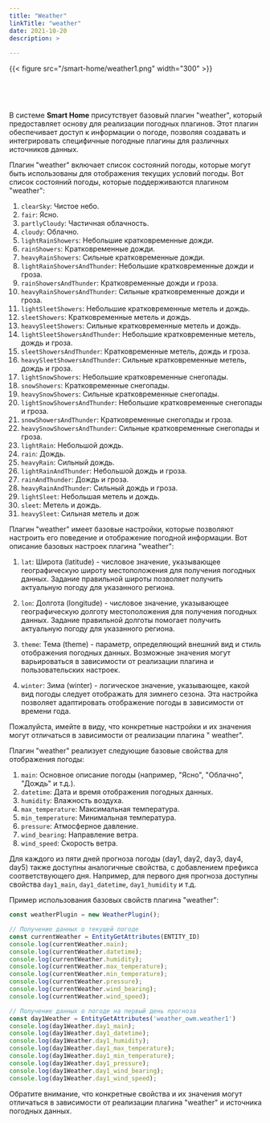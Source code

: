 ```yaml
---
title: "Weather"
linkTitle: "weather"
date: 2021-10-20
description: >
  
---
```


{{< figure src="/smart-home/weather1.png" width="300" >}}

&nbsp;

&nbsp;

В системе **Smart Home** присутствует базовый плагин "weather", который предоставляет основу для реализации погодных
плагинов.
Этот плагин обеспечивает доступ к информации о погоде, позволяя создавать и интегрировать специфичные погодные плагины
для различных источников данных.

Плагин "weather" включает список состояний погоды, которые могут быть использованы для отображения текущих условий
погоды.
Вот список состояний погоды, которые поддерживаются плагином "weather":

1. `clearSky`: Чистое небо.
2. `fair`: Ясно.
3. `partlyCloudy`: Частичная облачность.
4. `cloudy`: Облачно.
5. `lightRainShowers`: Небольшие кратковременные дожди.
6. `rainShowers`: Кратковременные дожди.
7. `heavyRainShowers`: Сильные кратковременные дожди.
8. `lightRainShowersAndThunder`: Небольшие кратковременные дожди и гроза.
9. `rainShowersAndThunder`: Кратковременные дожди и гроза.
10. `heavyRainShowersAndThunder`: Сильные кратковременные дожди и гроза.
11. `lightSleetShowers`: Небольшие кратковременные метель и дождь.
12. `sleetShowers`: Кратковременные метель и дождь.
13. `heavySleetShowers`: Сильные кратковременные метель и дождь.
14. `lightSleetShowersAndThunder`: Небольшие кратковременные метель, дождь и гроза.
15. `sleetShowersAndThunder`: Кратковременные метель, дождь и гроза.
16. `heavySleetShowersAndThunder`: Сильные кратковременные метель, дождь и гроза.
17. `lightSnowShowers`: Небольшие кратковременные снегопады.
18. `snowShowers`: Кратковременные снегопады.
19. `heavySnowShowers`: Сильные кратковременные снегопады.
20. `lightSnowShowersAndThunder`: Небольшие кратковременные снегопады и гроза.
21. `snowShowersAndThunder`: Кратковременные снегопады и гроза.
22. `heavySnowShowersAndThunder`: Сильные кратковременные снегопады и гроза.
23. `lightRain`: Небольшой дождь.
24. `rain`: Дождь.
25. `heavyRain`: Сильный дождь.
26. `lightRainAndThunder`: Небольшой дождь и гроза.
27. `rainAndThunder`: Дождь и гроза.
28. `heavyRainAndThunder`: Сильный дождь и гроза.
29. `lightSleet`: Небольшая метель и дождь.
30. `sleet`: Метель и дождь.
31. `heavySleet`: Сильная метель и дож

Плагин "weather" имеет базовые настройки, которые позволяют настроить его поведение и отображение погодной информации.
Вот описание базовых настроек плагина "weather":

1. `lat`: Широта (latitude) - числовое значение, указывающее географическую широту местоположения для получения погодных
   данных. Задание правильной широты позволяет получить актуальную погоду для указанного региона.

2. `lon`: Долгота (longitude) - числовое значение, указывающее географическую долготу местоположения для получения
   погодных данных.
   Задание правильной долготы помогает получить актуальную погоду для указанного региона.

3. `theme`: Тема (theme) - параметр, определяющий внешний вид и стиль отображения погодных данных. Возможные значения
   могут варьироваться в зависимости от реализации плагина и пользовательских настроек.

4. `winter`: Зима (winter) - логическое значение, указывающее, какой вид погоды следует отображать для зимнего сезона.
   Эта настройка позволяет адаптировать отображение погоды в зависимости от времени года.

Пожалуйста, имейте в виду, что конкретные настройки и их значения могут отличаться в зависимости от реализации плагина "
weather".

Плагин "weather" реализует следующие базовые свойства для отображения погоды:

1. `main`: Основное описание погоды (например, "Ясно", "Облачно", "Дождь" и т.д.).
2. `datetime`: Дата и время отображения погодных данных.
3. `humidity`: Влажность воздуха.
4. `max_temperature`: Максимальная температура.
5. `min_temperature`: Минимальная температура.
6. `pressure`: Атмосферное давление.
7. `wind_bearing`: Направление ветра.
8. `wind_speed`: Скорость ветра.

Для каждого из пяти дней прогноза погоды (day1, day2, day3, day4, day5) также доступны аналогичные свойства, с
добавлением
префикса соответствующего дня. Например, для первого дня прогноза доступны
свойства `day1_main`, `day1_datetime`, `day1_humidity` и т.д.

Пример использования базовых свойств плагина "weather":

```javascript
const weatherPlugin = new WeatherPlugin();

// Получение данных о текущей погоде
const currentWeather = EntityGetAttributes(ENTITY_ID)
console.log(currentWeather.main);
console.log(currentWeather.datetime);
console.log(currentWeather.humidity);
console.log(currentWeather.max_temperature);
console.log(currentWeather.min_temperature);
console.log(currentWeather.pressure);
console.log(currentWeather.wind_bearing);
console.log(currentWeather.wind_speed);

// Получение данных о погоде на первый день прогноза
const day1Weather = EntityGetAttributes('weather_owm.weather1')
console.log(day1Weather.day1_main);
console.log(day1Weather.day1_datetime);
console.log(day1Weather.day1_humidity);
console.log(day1Weather.day1_max_temperature);
console.log(day1Weather.day1_min_temperature);
console.log(day1Weather.day1_pressure);
console.log(day1Weather.day1_wind_bearing);
console.log(day1Weather.day1_wind_speed);
```

Обратите внимание, что конкретные свойства и их значения могут отличаться в зависимости от реализации плагина "weather"
и источника погодных данных.
